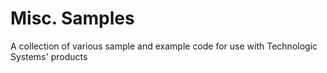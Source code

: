 # Misc. Samples

A collection of various sample and example code for use with Technologic Systems' products
